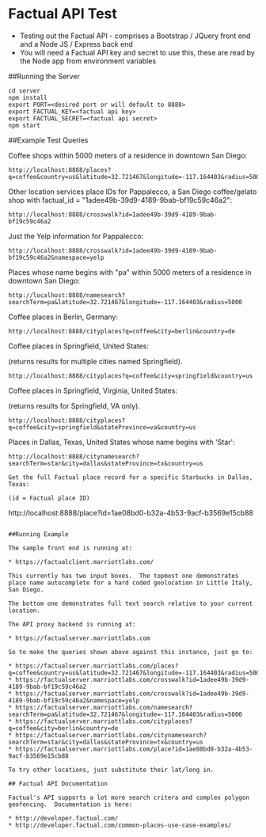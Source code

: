 # Factual API Test

* Testing out the Factual API - comprises a Bootstrap / JQuery front end and a Node JS / Express back end
* You will need a Factual API key and secret to use this, these are read by the Node app from environment variables

##Running the Server

```
cd server
npm install
export PORT=<desired port or will default to 8888>
export FACTUAL_KEY=<factual api key>
export FACTUAL_SECRET=<factual api secret>
npm start
```

##Example Test Queries

Coffee shops within 5000 meters of a residence in downtown San Diego:

```
http://localhost:8888/places?q=coffee&country=us&latitude=32.721467&longitude=-117.164403&radius=5000
```


Other location services place IDs for Pappalecco, a San Diego coffee/gelato shop with factual_id = "1adee49b-39d9-4189-9bab-bf19c59c46a2":

```
http://localhost:8888/crosswalk?id=1adee49b-39d9-4189-9bab-bf19c59c46a2
```

Just the Yelp information for Pappalecco:

```
http://localhost:8888/crosswalk?id=1adee49b-39d9-4189-9bab-bf19c59c46a2&namespace=yelp
```

Places whose name begins with "pa" within 5000 meters of a residence in downtown San Diego:

```
http://localhost:8888/namesearch?searchTerm=pa&latitude=32.721467&longitude=-117.164403&radius=5000
```

Coffee places in Berlin, Germany:

```
http://localhost:8888/cityplaces?q=coffee&city=berlin&country=de
```

Coffee places in Springfield, United States:

(returns results for multiple cities named Springfield).

```
http://localhost:8888/cityplaces?q=coffee&city=springfield&country=us
```

Coffee places in Springfield, Virginia, United States:

(returns results for Springfield, VA only).

```
http://localhost:8888/cityplaces?q=coffee&city=springfield&stateProvince=va&country=us
```

Places in Dallas, Texas, United States whose name begins with 'Star':

```
http://localhost:8888/citynamesearch?searchTerm=star&city=dallas&stateProvince=tx&country=us

Get the full Factual place record for a specific Starbucks in Dallas, Texas:

(id = Factual place ID)

```
http://localhost:8888/place?id=1ae08bd0-b32a-4b53-9acf-b3569e15cb88
```

##Running Example

The sample front end is running at:

* https://factualclient.marriottlabs.com/

This currently has two input boxes.  The topmost one demonstrates place name autocomplete for a hard coded geolocation in Little Italy, San Diego.

The bottom one demonstrates full text search relative to your current location.

The API proxy backend is running at:

* https://factualserver.marriottlabs.com

So to make the queries shown above against this instance, just go to:

* https://factualserver.marriottlabs.com/places?q=coffee&country=us&latitude=32.721467&longitude=-117.164403&radius=5000
* https://factualserver.marriottlabs.com/crosswalk?id=1adee49b-39d9-4189-9bab-bf19c59c46a2
* https://factualserver.marriottlabs.com/crosswalk?id=1adee49b-39d9-4189-9bab-bf19c59c46a2&namespace=yelp
* https://factualserver.marriottlabs.com/namesearch?searchTerm=pa&latitude=32.721467&longitude=-117.164403&radius=5000
* https://factualserver.marriottlabs.com/cityplaces?q=coffee&city=berlin&country=de
* https://factualserver.marriottlabs.com/citynamesearch?searchTerm=star&city=dallas&stateProvince=tx&country=us
* https://factualserver.marriottlabs.com/place?id=1ae08bd0-b32a-4b53-9acf-b3569e15cb88

To try other locations, just substitute their lat/long in.

## Factual API Documentation

Factual's API supports a lot more search critera and complex polygon geofencing.  Documentation is here:

* http://developer.factual.com/
* http://developer.factual.com/common-places-use-case-examples/

